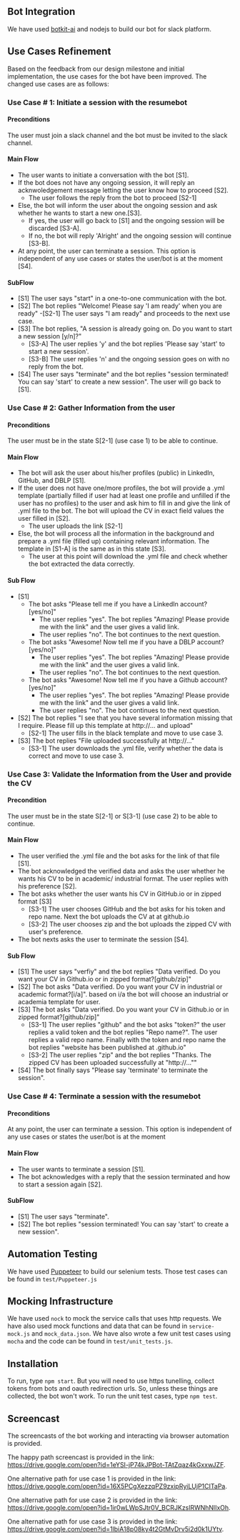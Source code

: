 ## Bot Integration
We have used [botkit-ai](https://botkit.ai) and nodejs to build our bot for slack platform. 

## Use Cases Refinement
Based on the feedback from our design milestone and initial implementation, the use cases for the bot have been improved.
The changed use cases are as follows:

### Use Case # 1: Initiate a session with the resumebot
#### Preconditions
The user must join a slack channel and the bot must be invited to the slack channel.

#### Main Flow
- The user wants to initiate a conversation with the bot [S1].
- If the bot does not have any ongoing session, it will reply an acknwoledgement message letting the user know how to proceed [S2].
	- The user follows the reply from the bot to proceed [S2-1]
- Else, the bot will inform the user about the ongoing session and ask whether he wants to start a new one.[S3].
	- If yes, the user will go back to [S1] and the ongoing session will be discarded [S3-A].
	- If no, the bot will reply 'Alright' and the ongoing session will continue [S3-B].
- At any point, the user can terminate a session. This option is independent of any use cases or states the user/bot is at the moment   [S4].


#### SubFlow
- [S1] The user says "start" in a one-to-one communication with the bot.
- [S2] The bot replies "Welcome! Please say 'I am ready' when you are ready"
	-[S2-1] The user says "I am ready" and proceeds to the next use case.
- [S3] The bot replies, "A session is already going on. Do you want to start a new session [y/n]?"
	- [S3-A] The user replies 'y' and the bot replies 'Please say 'start' to start a new session'.
	- [S3-B] The user replies 'n' and the ongoing session goes on with no reply from the bot.
- [S4] The user says "terminate" and the bot replies "session terminated! You can say 'start' to create a new session". The user will 		go back to [S1].
 
### Use Case # 2: Gather Information from the user
#### Preconditions
The user must be in the state S[2-1] \(use case 1\) to be able to continue.

#### Main Flow
- The bot will ask the user about his/her profiles (public) in LinkedIn, GitHub, and DBLP [S1]. 
- If the user does not have one/more profiles, the bot will provide a .yml template (partially filled if user had at least one profile and unfilled if the user has no profiles) to the user and ask him to fill in and give the link of .yml file to the bot. The bot will upload the CV in exact field values the user filled in [S2]. 
	- The user uploads the link [S2-1]
- Else, the bot will process all the information in the background and prepare a .yml file (filled up) containing relevant information. The template in [S1-A] is the same as in this state [S3].
	- The user at this point will download the .yml file and check whether the bot extracted the data correctly.

#### Sub Flow
- [S1] 
	- The bot asks "Please tell me if you have a LinkedIn account?[yes/no]"
		- The user replies "yes". The bot replies "Amazing! Please provide me with the link" and the user gives a valid link. 
		- The user replies "no". The bot continues to the next question.
	- The bot asks "Awesome! Now tell me if you have a DBLP account?[yes/no]"
		- The user replies "yes". The bot replies "Amazing! Please provide me with the link" and the user gives a valid link. 
		- The user replies "no". The bot continues to the next question.
	- The bot asks "Awesome! Now tell me if you have a Github account?[yes/no]"
		- The user replies "yes". The bot replies "Amazing! Please provide me with the link" and the user gives a valid link. 
		- The user replies "no". The bot continues to the next question.	
- [S2] The bot replies "I see that you have several information missing that I require. Please fill up this template at http://... and upload"
	- [S2-1] The user fills in the black template and move to use case 3.
- [S3] The bot replies "File uploaded successfully at http://..."
	- [S3-1] The user downloads the .yml file, verify whether the data is correct and move  to use case 3. 


### Use Case 3: Validate the Information from the User and provide the CV

#### Precondition
The user must be in the state S[2-1] or S[3-1] \(use case 2\) to be able to continue.

#### Main Flow
- The user verified the .yml file and the bot asks for the link of that file [S1].
- The bot acknowledged the verified data and asks the user whether he wants his CV to be in academic/ industrial format. The user replies with his preference [S2].
- The bot asks whether the user wants his CV in GitHub.io or in zipped format [S3]
	- [S3-1] The user chooses GitHub and the bot asks for his token and repo name. Next the bot uploads the CV at at github.io
	- [S3-2] The user chooses zip and the bot uploads the zipped CV with user's preference.
- The bot nexts asks the user to terminate the session [S4].

#### Sub Flow
- [S1] The user says "verfiy" and the bot replies "Data verified. Do you want your CV in Github.io or in zipped format?[github/zip]"
- [S2] The bot asks "Data verified. Do you want your CV in industrial or academic format?[i/a]". based on i/a the bot will choose an industrial or academia template for user.
- [S3] The bot asks "Data verified. Do you want your CV in Github.io or in zipped format?[github/zip]"
	- [S3-1] The user replies "github" and the bot asks "token?" the user replies a valid token and the bot replies "Repo name?". The user replies a valid repo name. Finally with the token and repo name  the bot replies "website has been published at <your github username>.github.io"
	- [S3-2] The user replies "zip" and the bot replies "Thanks. The zipped CV has been uploaded successfully at "http://...""
- [S4] The bot finally says "Please say \'terminate\' to terminate the session".

### Use Case # 4: Terminate a session with the resumebot

#### Preconditions
At any point, the user can terminate a session. This option is independent of any use cases or states the user/bot is at the moment

#### Main Flow
- The user wants to terminate a session [S1].
- The bot acknowledges with a reply that the session terminated and how to start a session again [S2]. 

#### SubFlow
- [S1] The user says "terminate".
- [S2] The bot replies "session terminated! You can say \'start\' to create a new session".

## Automation Testing
We have used [Puppeteer](https://github.com/GoogleChrome/puppeteer) to build our selenium tests. Those test cases can be found in ```test/Puppeteer.js```

## Mocking Infrastructure 
We have used ```nock``` to mock the service calls that uses http requests. We have also used mock functions and data that can be found in ```service-mock.js``` and ```mock_data.json```. We have also wrote a few unit test cases using ```mocha``` and the code can be found in ```test/unit_tests.js```.

## Installation
To run, type ```npm start```. But you will need to use https tunelling, collect tokens from bots and oauth redirection urls. So, unless these things are collected, the bot won't work.
To run the unit test cases, type ```npm test```.

## Screencast
The screencasts of the bot working and interacting via browser automation is provided. 

The happy path screencast is provided in the link: https://drive.google.com/open?id=1eYSI-jP74kJPBot-TAtZqaz4kGxxwJZF.

One alternative path for use case 1 is provided in the link: https://drive.google.com/open?id=16X5PCgXezzqPZ9zxipRyiLUjP1CITaPa.

One alternative path for use case 2 is provided in the link: https://drive.google.com/open?id=1ir0wLWpSJtr0V_BCRJKzslRWNhNlIxOh.

One alternative path for use case 3 is provided in the link: https://drive.google.com/open?id=1lbiA18p08ky4t2GtMvDrv5i2d0k1UYtv.
